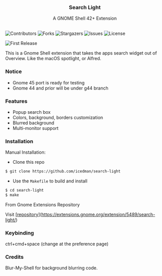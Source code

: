 <br/>
<p align="center">
  <h3 align="center">Search Light</h3>

  <p align="center">
    A GNOME Shell 42+ Extension
    <br/>
    <br/>
  </p>
</p>

![Contributors](https://img.shields.io/github/contributors/icedman/search-light?color=dark-green) ![Forks](https://img.shields.io/github/forks/icedman/search-light?style=social) ![Stargazers](https://img.shields.io/github/stars/icedman/search-light?style=social) ![Issues](https://img.shields.io/github/issues/icedman/search-light) ![License](https://img.shields.io/github/license/icedman/search-light) 

![First Release](https://raw.githubusercontent.com/icedman/search-light/main/screenshots/Screenshot%20from%202022-11-03%2011-53-28.png)


This is a Gnome Shell extension that takes the apps search widget out of Overview. Like the macOS spotlight, or Alfred.

### Notice

* Gnome 45 port is ready for testing
* Gnome 44 and prior will be under g44 branch

### Features

* Popup search box
* Colors, background, borders customization
* Blurred background
* Multi-monitor support

### Installation

Manual Installation: 
- Clone this repo
```bash
$ git clone https://github.com/icedman/search-light
```
- Use the `Makefile` to build and install
```bash 
$ cd search-light
$ make
```

From Gnome Extensions Repository

Visit [[repository](https://extensions.gnome.org/extension/5489/search-light/)](https://extensions.gnome.org/extension/5489/search-light/)

### Keybinding

ctrl+cmd+space (change at the preference page)

### Credits

Blur-My-Shell for background blurring code.
